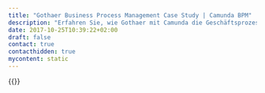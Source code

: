```yaml
---
title: "Gothaer Business Process Management Case Study | Camunda BPM"
description: "Erfahren Sie, wie Gothaer mit Camunda die Geschäftsprozessautomatisierung organisiert und die Effizienz im Unternehmen gesteigert hat. Camunda ist der Marktführer für Workflow-Automatisierung basierend auf Java und BPMN 2.0."
date: 2017-10-25T10:39:22+02:00
draft: false
contact: true
contacthidden: true
mycontent: static
---
```

{{<case-study-single
company="Gothaer"
companydescription="<p>Der 1820 gegründete Gothaer Konzern ist mit 4,4 Mrd. Euro Beitragseinnahmen und rund 4,2 Millionen versicherten Mitgliedern eines der größten deutschen Versicherungsunternehmen. Die Produktpalette erstreckt sich im Privat- und Unternehmerkundengeschäft über alle Versicherungssparten. Dabei setzt die Gothaer auf eine qualitativ hochwertige und vor allem persönliche Beratung der Kunden. </p>"
customerquote=""
teaser=""
usecase=""
videolink=""
logo="//images.ctfassets.net/vpidbgnakfvf/15qo7RvxACQceogIyeSmSq/cf9be6770dd97e8f84bd9eef396b5165/Gothaer__1_.svg"
pdf=""
thumbnail="">}}